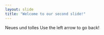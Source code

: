 ```yaml
---
layout: slide
title: "Welcome to our second slide!"
---
```

Neues und tolles
Use the left arrow to go back!

